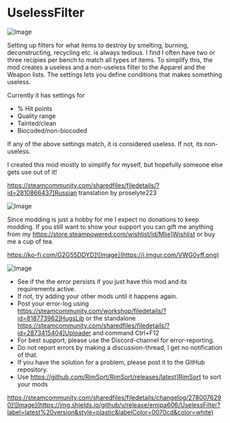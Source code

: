 # UselessFilter

![Image](https://i.imgur.com/iCj5o7O.png)


Setting up filters for what items to destroy by smelting, burning, deconstructing, recycling etc. is always tedious.
I find I often have two or three recipies per bench to match all types of items.
To simplify this, the mod creates a useless and a non-useless filter to the Apparel and the Weapon lists.
The settings lets you define conditions that makes something useless.

Currently it has settings for 


-  % Hit points
-  Quality range
-  Tainted/clean
-  Biocoded/non-biocoded



If any of the above settings match, it is considered useless. 
If not, its non-useless.

I created this mod mostly to simplify for myself, but hopefully someone else gets use out of it!

https://steamcommunity.com/sharedfiles/filedetails/?id=2810866437]Russian translation by proselyte223 

![Image](https://i.imgur.com/Ds0rBAD.png)

Since modding is just a hobby for me I expect no donations to keep modding. If you still want to show your support you can gift me anything from my https://store.steampowered.com/wishlist/id/Mlie]Wishlist or buy me a cup of tea.

https://ko-fi.com/G2G55DDYD]![Image](https://i.imgur.com/VWG0yff.png)


![Image](https://i.imgur.com/5xwDG6H.png)



-  See if the the error persists if you just have this mod and its requirements active.
-  If not, try adding your other mods until it happens again.
-  Post your error-log using https://steamcommunity.com/workshop/filedetails/?id=818773962]HugsLib or the standalone https://steamcommunity.com/sharedfiles/filedetails/?id=2873415404]Uploader and command Ctrl+F12
-  For best support, please use the Discord-channel for error-reporting.
-  Do not report errors by making a discussion-thread, I get no notification of that.
-  If you have the solution for a problem, please post it to the GitHub repository.
-  Use https://github.com/RimSort/RimSort/releases/latest]RimSort to sort your mods



https://steamcommunity.com/sharedfiles/filedetails/changelog/2780076290]![Image](https://img.shields.io/github/v/release/emipa606/UselessFilter?label=latest%20version&style=plastic&labelColor=0070cd&color=white)

